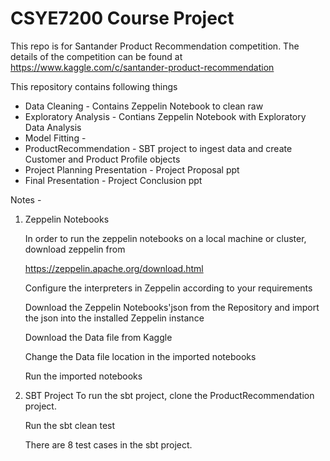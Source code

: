 # CSYE7200 Course Project

This repo is for Santander Product Recommendation competition.
The details of the competition can be found at https://www.kaggle.com/c/santander-product-recommendation

This repository contains following things

* Data Cleaning - Contains Zeppelin Notebook to clean raw
* Exploratory Analysis - Contians Zeppelin Notebook with Exploratory Data Analysis
* Model Fitting - 
* ProductRecommendation - SBT project to ingest data and create Customer and Product Profile objects
* Project Planning Presentation - Project Proposal ppt
* Final Presentation - Project Conclusion ppt


Notes - 
1. Zeppelin Notebooks 
	
	In order to run the zeppelin notebooks on a local machine or cluster, download zeppelin from

	https://zeppelin.apache.org/download.html

	Configure the interpreters in Zeppelin according to your requirements

	Download the Zeppelin Notebooks'json from the Repository and import the json into the installed Zeppelin instance

	Download the Data file from Kaggle

	Change the Data file location in the imported notebooks

	Run the imported notebooks

2. SBT Project
	To run the sbt project, clone the ProductRecommendation project.

	Run the sbt clean test

	There are 8 test cases in the sbt project.
